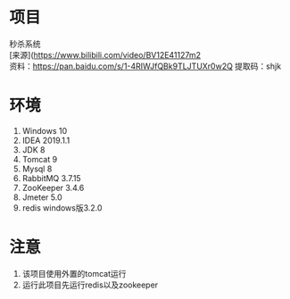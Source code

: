 # 项目
秒杀系统  
[来源](https://www.bilibili.com/video/BV12E41127m2  
资料：https://pan.baidu.com/s/1-4RIWJfQBk9TLJTUXr0w2Q 
提取码：shjk
# 环境
1. Windows 10
2. IDEA 2019.1.1  
3. JDK 8
4. Tomcat 9
5. Mysql 8
6. RabbitMQ 3.7.15
7. ZooKeeper 3.4.6
8. Jmeter 5.0
9. redis windows版3.2.0
# 注意
1. 该项目使用外置的tomcat运行
2. 运行此项目先运行redis以及zookeeper
